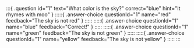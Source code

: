 :::{ .question id="1" text="What color is the sky?" correct="blue" hint="It rhymes with moo" }
:::::{ .answer-choice questionId="1" name="red" feedback="The sky is not red" }
:::::
:::::{ .answer-choice questionId="1" name="blue" feedback="Correct!" }
:::::
:::::{ .answer-choice questionId="1" name="green" feedback="The sky is not green" }
:::::
:::::{ .answer-choice questionId="1" name="yellow" feedback="The sky is not yellow" }
:::::
:::
